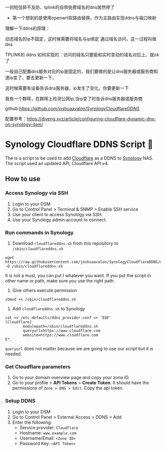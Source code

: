 一则短信猝不及防，tplink的自带免费域名的dns居然停了

- 第一个想到的是使用openwrt软路由替换，作为主路由实现ddns与端口映射

理解一下ddns的原理：

动态域名的ip不固定，这时候需要将域名与ip绑定 通过域名访问，这一过程叫做dns

TPLINK的 ddns 如何实现的：访问的域名只要能和实时变动的域名对应上，就ok了

一般自己配置dns服务对应的ip是固定的，我们要做的是让dns服务器或服务商知道ip变了，要去更新一下，

这时候需要有设备告诉dns服务器，ip发生了变化，你要更新一下



我有一个群晖，在群晖上检测公网ip,当ip变了时告诉dns服务器或服务商



github:https://github.com/joshuaavalon/SynologyCloudflareDDNS

配置参考：https://diveng.xyz/article/configuring-cloudflare-dynamic-dns-on-synology-dsm/

# Synology Cloudflare DDNS Script 📜

The is a script to be used to add [Cloudflare](https://www.cloudflare.com/) as a DDNS to [Synology](https://www.synology.com/) NAS. The script used an updated API, Cloudflare API v4.

## How to use

### Access Synology via SSH

1. Login to your DSM
2. Go to Control Panel > Terminal & SNMP > Enable SSH service
3. Use your client to access Synology via SSH.
4. Use your Synology admin account to connect.

### Run commands in Synology

1. Download `cloudflareddns.sh` from this repository to `/sbin/cloudflareddns.sh`

```
wget https://raw.githubusercontent.com/joshuaavalon/SynologyCloudflareDDNS/master/cloudflareddns.sh -O /sbin/cloudflareddns.sh
```

It is not a must, you can put I whatever you want. If you put the script in other name or path, make sure you use the right path.

1. Give others execute permission

```
chmod +x /sbin/cloudflareddns.sh
```

1. Add `cloudflareddns.sh` to Synology

```
cat >> /etc.defaults/ddns_provider.conf << 'EOF'
[Cloudflare]
        modulepath=/sbin/cloudflareddns.sh
        queryurl=https://www.cloudflare.com
        website=https://www.cloudflare.com
E*.
```

`queryurl` does not matter because we are going to use our script but it is needed.

### Get Cloudflare parameters

1. Go to your domain overview page and copy your zone ID.
2. Go to your profile > **API Tokens** > **Create Token**. It should have the permissions of `Zone > DNS > Edit`. Copy the api token.

### Setup DDNS

1. Login to your DSM
2. Go to Control Panel > External Access > DDNS > Add
3. Enter the following:
   - Service provider: `Cloudflare`
   - Hostname: `www.example.com`
   - Username/Email: `<Zone ID>`
   - Password Key: `<API Token>`